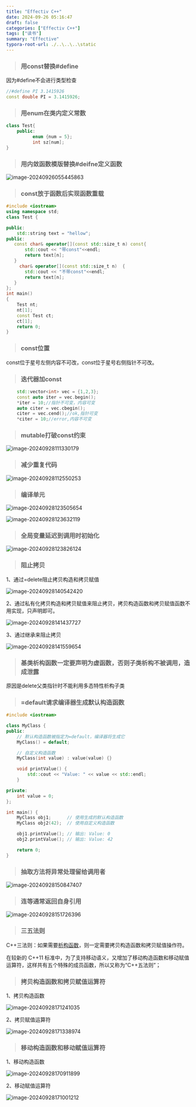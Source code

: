 ```yaml
---
title: "Effectiv C++"
date: 2024-09-26 05:16:47
draft: false
categories: ["Effectiv C++"]
tags: ["读书"]
summary: "Effective"
typora-root-url: ./..\..\..\static
---
```


> ### 用const替换#define

因为#define不会进行类型检查

```c++
//#define PI 3.1415926
const double PI = 3.1415926;
```

> ### 用enum在类内定义常数

```c++
class Test{
    public:
          enum {num = 5};
          int sz[num];
}
```

> ### 用内敛函数模版替换#deifne定义函数

![image-20240926055445863](/images/image-20240926055445863.png)

> ### const放于函数后实现函数重载

```c++
#include <iostream>
using namespace std;
class Test {

public:
    std::string text = "hellow";
public:
   const char& operator[](const std::size_t n) const{
       std::cout << "带const"<<endl;
       return text[n];
   }
     char& operator[](const std::size_t n)  {
       std::cout << "不带const"<<endl;
       return text[n];
   }
};
int main()
{     
    Test nt;
    nt[1];
    const Test ct;
    ct[1];
    return 0;
}
```

> ### const位置

const位于星号左侧内容不可改，const位于星号右侧指针不可改。

> ### 迭代器加const

```c++
    std::vector<int> vec = {1,2,3};
    const auto iter = vec.begin();
    *iter = 10;//指针不可变，内容可变
    auto citer = vec.cbegin();
    citer = vec.cend();//ok,指针可变
    *citer = 10;//error,内容不可变
```

> ### mutable打破const约束

![image-20240928111330179](/images/image-20240928111330179.png)

> ### 减少重复代码

![image-20240928112550253](/images/image-20240928112550253.png)

> ### 编译单元

![image-20240928123505654](/images/image-20240928123505654.png)

![image-20240928123632119](/images/image-20240928123632119.png)

> ### 全局变量延迟到调用时初始化

![image-20240928123826124](/images/image-20240928123826124.png)

> ### 阻止拷贝

1、通过=delete阻止拷贝构造和拷贝赋值

![image-20240928140542420](/images/image-20240928140542420.png)

2、通过私有化拷贝构造和拷贝赋值来阻止拷贝，拷贝构造函数和拷贝赋值函数不用实现，只声明即可。

![image-20240928141437727](/images/image-20240928141437727.png)

3、通过继承来阻止拷贝

![image-20240928141559654](/images/image-20240928141559654.png)

> ### 基类析构函数一定要声明为虚函数，否则子类析构不被调用，造成泄露

原因是delete父类指针时不能利用多态特性析构子类

> ### =default请求编译器生成默认构造函数

```c++
#include <iostream>

class MyClass {
public:
    // 默认构造函数被指定为=default，编译器将生成它
    MyClass() = default;

    // 自定义构造函数
    MyClass(int value) : value(value) {}

    void printValue() {
        std::cout << "Value: " << value << std::endl;
    }

private:
    int value = 0;
};

int main() {
    MyClass obj1;      // 使用生成的默认构造函数
    MyClass obj2(42);  // 使用自定义构造函数

    obj1.printValue(); // 输出: Value: 0
    obj2.printValue(); // 输出: Value: 42

    return 0;
}

```



> ### 抽取方法将异常处理留给调用者

![image-20240928150847407](/images/image-20240928150847407.png)

> ### 连等通常返回自身引用

![image-20240928151726396](/images/image-20240928151726396.png)

> ### 三五法则

C++三法则：如果需要[析构函数](https://so.csdn.net/so/search?q=析构函数&spm=1001.2101.3001.7020)，则一定需要拷贝构造函数和拷贝赋值操作符。

在较新的 C++11 标准中，为了支持移动语义，又增加了移动构造函数和移动赋值运算符，这样共有五个特殊的成员函数，所以又称为“C++五法则”；

> ### 拷贝构造函数和拷贝赋值运算符

1、拷贝构造函数

![image-20240928171241035](/images/image-20240928171241035.png)

2、拷贝赋值运算符

![image-20240928171338974](/images/image-20240928171338974.png)

> ### 移动构造函数和移动赋值运算符

1、移动构造函数

![image-20240928170911899](/images/image-20240928170911899.png)

2、移动赋值运算符

![image-20240928171001212](/images/image-20240928171001212.png)
